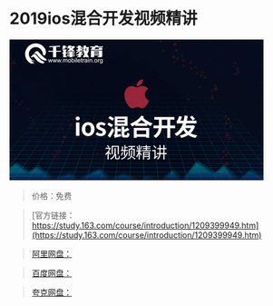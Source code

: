 # 2019ios混合开发视频精讲

![img](../../../assets/study163/free/4b0038f53a21448da1e60a68a0f3febe.jpg)

> 价格：免费

> [官方链接：https://study.163.com/course/introduction/1209399949.htm](https://study.163.com/course/introduction/1209399949.htm)

> [阿里网盘：]()

> [百度网盘：]()

> [夸克网盘：]()

